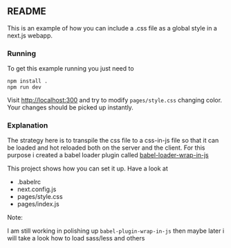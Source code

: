 README
------

This is an example of how you can include a .css file as a global style in a next.js webapp.


### Running

To get this example running you just need to

    npm install .
    npm run dev

Visit [http://localhost:300](http://localhost:300) and try to modify `pages/style.css` changing color. Your changes should be picked up instantly.


### Explanation

The strategy here is to transpile the css file to a css-in-js file so that it can be loaded and hot reloaded both on the server and the client. For this purpose i created a babel loader plugin called [babel-loader-wrap-in-js](https://github.com/davibe/babel-plugin-wrap-in-js)

This project shows how you can set it up. Have a look at
- .babelrc
- next.config.js
- pages/style.css
- pages/index.js

Note:

I am still working in polishing up `babel-plugin-wrap-in-js` then maybe later i will take a look how to load sass/less and others
